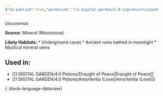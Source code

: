 ```yaml
---
{"dg-publish":true,"permalink":"/1-digital-garden/5-0-ingredients/powdered-moonstone/","tags":["ingredient","uncommon"]}
---
```


*Uncommon*

**Source:** Mineral (Moonstone)

**Likely Habitats:** * Underground caves * Ancient ruins bathed in moonlight * Mystical mineral veins

## Used in:

- [[1 DIGITAL GARDEN/4.0 Potions/Draught of Peace\|Draught of Peace]]
- [[1 DIGITAL GARDEN/4.0 Potions/Amortentia (Love)\|Amortentia (Love)]]

{ .block-language-dataview}

